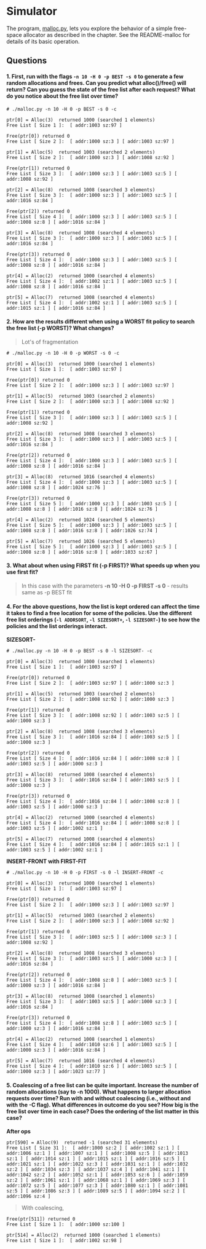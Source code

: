 # Simulator
The program, [malloc.py](https://github.com/fynecontry/Operating-Systems-Virtualization-Concurrency-Persistence/blob/main/virtualization/free_space_management/malloc.py), lets you explore the behavior of a simple free-space allocator as described in the chapter. See the README-malloc for details of its basic operation.

## Questions
#### 1. First, run with the flags `-n 10 -H 0 -p BEST -s 0` to generate a few random allocations and frees. Can you predict what alloc()/free() will return? Can you guess the state of the free list after each request? What do you notice about the free list over time?
```
# ./malloc.py -n 10 -H 0 -p BEST -s 0 -c

ptr[0] = Alloc(3)  returned 1000 (searched 1 elements)
Free List [ Size 1 ]:  [ addr:1003 sz:97 ] 

Free(ptr[0]) returned 0
Free List [ Size 2 ]:  [ addr:1000 sz:3 ] [ addr:1003 sz:97 ] 

ptr[1] = Alloc(5)  returned 1003 (searched 2 elements)
Free List [ Size 2 ]:  [ addr:1000 sz:3 ] [ addr:1008 sz:92 ] 

Free(ptr[1]) returned 0
Free List [ Size 3 ]:  [ addr:1000 sz:3 ] [ addr:1003 sz:5 ] [ addr:1008 sz:92 ] 

ptr[2] = Alloc(8)  returned 1008 (searched 3 elements)
Free List [ Size 3 ]:  [ addr:1000 sz:3 ] [ addr:1003 sz:5 ] [ addr:1016 sz:84 ] 

Free(ptr[2]) returned 0
Free List [ Size 4 ]:  [ addr:1000 sz:3 ] [ addr:1003 sz:5 ] [ addr:1008 sz:8 ] [ addr:1016 sz:84 ] 

ptr[3] = Alloc(8)  returned 1008 (searched 4 elements)
Free List [ Size 3 ]:  [ addr:1000 sz:3 ] [ addr:1003 sz:5 ] [ addr:1016 sz:84 ] 

Free(ptr[3]) returned 0
Free List [ Size 4 ]:  [ addr:1000 sz:3 ] [ addr:1003 sz:5 ] [ addr:1008 sz:8 ] [ addr:1016 sz:84 ] 

ptr[4] = Alloc(2)  returned 1000 (searched 4 elements)
Free List [ Size 4 ]:  [ addr:1002 sz:1 ] [ addr:1003 sz:5 ] [ addr:1008 sz:8 ] [ addr:1016 sz:84 ] 

ptr[5] = Alloc(7)  returned 1008 (searched 4 elements)
Free List [ Size 4 ]:  [ addr:1002 sz:1 ] [ addr:1003 sz:5 ] [ addr:1015 sz:1 ] [ addr:1016 sz:84 ]
```

#### 2. How are the results different when using a WORST fit policy to search the free list (-p WORST)? What changes?
> Lot's of fragmentation
```
# ./malloc.py -n 10 -H 0 -p WORST -s 0 -c

ptr[0] = Alloc(3)  returned 1000 (searched 1 elements)
Free List [ Size 1 ]:  [ addr:1003 sz:97 ] 

Free(ptr[0]) returned 0
Free List [ Size 2 ]:  [ addr:1000 sz:3 ] [ addr:1003 sz:97 ] 

ptr[1] = Alloc(5)  returned 1003 (searched 2 elements)
Free List [ Size 2 ]:  [ addr:1000 sz:3 ] [ addr:1008 sz:92 ] 

Free(ptr[1]) returned 0
Free List [ Size 3 ]:  [ addr:1000 sz:3 ] [ addr:1003 sz:5 ] [ addr:1008 sz:92 ] 

ptr[2] = Alloc(8)  returned 1008 (searched 3 elements)
Free List [ Size 3 ]:  [ addr:1000 sz:3 ] [ addr:1003 sz:5 ] [ addr:1016 sz:84 ] 

Free(ptr[2]) returned 0
Free List [ Size 4 ]:  [ addr:1000 sz:3 ] [ addr:1003 sz:5 ] [ addr:1008 sz:8 ] [ addr:1016 sz:84 ] 

ptr[3] = Alloc(8)  returned 1016 (searched 4 elements)
Free List [ Size 4 ]:  [ addr:1000 sz:3 ] [ addr:1003 sz:5 ] [ addr:1008 sz:8 ] [ addr:1024 sz:76 ] 

Free(ptr[3]) returned 0
Free List [ Size 5 ]:  [ addr:1000 sz:3 ] [ addr:1003 sz:5 ] [ addr:1008 sz:8 ] [ addr:1016 sz:8 ] [ addr:1024 sz:76 ] 

ptr[4] = Alloc(2)  returned 1024 (searched 5 elements)
Free List [ Size 5 ]:  [ addr:1000 sz:3 ] [ addr:1003 sz:5 ] [ addr:1008 sz:8 ] [ addr:1016 sz:8 ] [ addr:1026 sz:74 ] 

ptr[5] = Alloc(7)  returned 1026 (searched 5 elements)
Free List [ Size 5 ]:  [ addr:1000 sz:3 ] [ addr:1003 sz:5 ] [ addr:1008 sz:8 ] [ addr:1016 sz:8 ] [ addr:1033 sz:67 ] 
```

#### 3. What about when using FIRST fit (-p FIRST)? What speeds up when you use first fit?
> In this case with the parameters **-n 10 -H 0 -p FIRST -s 0** - results same as -p BEST fit

#### 4. For the above questions, how the list is kept ordered can affect the time it takes to find a free location for some of the policies. Use the different free list orderings (`-l ADDRSORT`, `-l SIZESORT+`, `-l SIZESORT-`) to see how the policies and the list orderings interact.
**SIZESORT-**
```
# ./malloc.py -n 10 -H 0 -p BEST -s 0 -l SIZESORT- -c

ptr[0] = Alloc(3)  returned 1000 (searched 1 elements)
Free List [ Size 1 ]:  [ addr:1003 sz:97 ] 

Free(ptr[0]) returned 0
Free List [ Size 2 ]:  [ addr:1003 sz:97 ] [ addr:1000 sz:3 ] 

ptr[1] = Alloc(5)  returned 1003 (searched 2 elements)
Free List [ Size 2 ]:  [ addr:1008 sz:92 ] [ addr:1000 sz:3 ] 

Free(ptr[1]) returned 0
Free List [ Size 3 ]:  [ addr:1008 sz:92 ] [ addr:1003 sz:5 ] [ addr:1000 sz:3 ] 

ptr[2] = Alloc(8)  returned 1008 (searched 3 elements)
Free List [ Size 3 ]:  [ addr:1016 sz:84 ] [ addr:1003 sz:5 ] [ addr:1000 sz:3 ] 

Free(ptr[2]) returned 0
Free List [ Size 4 ]:  [ addr:1016 sz:84 ] [ addr:1008 sz:8 ] [ addr:1003 sz:5 ] [ addr:1000 sz:3 ] 

ptr[3] = Alloc(8)  returned 1008 (searched 4 elements)
Free List [ Size 3 ]:  [ addr:1016 sz:84 ] [ addr:1003 sz:5 ] [ addr:1000 sz:3 ] 

Free(ptr[3]) returned 0
Free List [ Size 4 ]:  [ addr:1016 sz:84 ] [ addr:1008 sz:8 ] [ addr:1003 sz:5 ] [ addr:1000 sz:3 ] 

ptr[4] = Alloc(2)  returned 1000 (searched 4 elements)
Free List [ Size 4 ]:  [ addr:1016 sz:84 ] [ addr:1008 sz:8 ] [ addr:1003 sz:5 ] [ addr:1002 sz:1 ] 

ptr[5] = Alloc(7)  returned 1008 (searched 4 elements)
Free List [ Size 4 ]:  [ addr:1016 sz:84 ] [ addr:1015 sz:1 ] [ addr:1003 sz:5 ] [ addr:1002 sz:1 ]
```
**INSERT-FRONT with FIRST-FIT**
```
# ./malloc.py -n 10 -H 0 -p FIRST -s 0 -l INSERT-FRONT -c

ptr[0] = Alloc(3)  returned 1000 (searched 1 elements)
Free List [ Size 1 ]:  [ addr:1003 sz:97 ] 

Free(ptr[0]) returned 0
Free List [ Size 2 ]:  [ addr:1000 sz:3 ] [ addr:1003 sz:97 ] 

ptr[1] = Alloc(5)  returned 1003 (searched 2 elements)
Free List [ Size 2 ]:  [ addr:1000 sz:3 ] [ addr:1008 sz:92 ] 

Free(ptr[1]) returned 0
Free List [ Size 3 ]:  [ addr:1003 sz:5 ] [ addr:1000 sz:3 ] [ addr:1008 sz:92 ] 

ptr[2] = Alloc(8)  returned 1008 (searched 3 elements)
Free List [ Size 3 ]:  [ addr:1003 sz:5 ] [ addr:1000 sz:3 ] [ addr:1016 sz:84 ] 

Free(ptr[2]) returned 0
Free List [ Size 4 ]:  [ addr:1008 sz:8 ] [ addr:1003 sz:5 ] [ addr:1000 sz:3 ] [ addr:1016 sz:84 ] 

ptr[3] = Alloc(8)  returned 1008 (searched 1 elements)
Free List [ Size 3 ]:  [ addr:1003 sz:5 ] [ addr:1000 sz:3 ] [ addr:1016 sz:84 ] 

Free(ptr[3]) returned 0
Free List [ Size 4 ]:  [ addr:1008 sz:8 ] [ addr:1003 sz:5 ] [ addr:1000 sz:3 ] [ addr:1016 sz:84 ] 

ptr[4] = Alloc(2)  returned 1008 (searched 1 elements)
Free List [ Size 4 ]:  [ addr:1010 sz:6 ] [ addr:1003 sz:5 ] [ addr:1000 sz:3 ] [ addr:1016 sz:84 ] 

ptr[5] = Alloc(7)  returned 1016 (searched 4 elements)
Free List [ Size 4 ]:  [ addr:1010 sz:6 ] [ addr:1003 sz:5 ] [ addr:1000 sz:3 ] [ addr:1023 sz:77 ]
```

#### 5. Coalescing of a free list can be quite important. Increase the number of random allocations (say to -n 1000). What happens to larger allocation requests over time? Run with and without coalescing (i.e., without and with the -C flag). What differences in outcome do you see? How big is the free list over time in each case? Does the ordering of the list matter in this case?

**After ops**
```
ptr[590] = Alloc(9)  returned -1 (searched 31 elements)
Free List [ Size 31 ]:  [ addr:1000 sz:2 ] [ addr:1002 sz:1 ] [ addr:1006 sz:1 ] [ addr:1007 sz:1 ] [ addr:1008 sz:5 ] [ addr:1013 sz:1 ] [ addr:1014 sz:1 ] [ addr:1015 sz:1 ] [ addr:1016 sz:5 ] [ addr:1021 sz:1 ] [ addr:1022 sz:3 ] [ addr:1031 sz:1 ] [ addr:1032 sz:2 ] [ addr:1034 sz:3 ] [ addr:1037 sz:4 ] [ addr:1041 sz:1 ] [ addr:1042 sz:2 ] [ addr:1052 sz:1 ] [ addr:1053 sz:6 ] [ addr:1059 sz:2 ] [ addr:1061 sz:1 ] [ addr:1068 sz:1 ] [ addr:1069 sz:3 ] [ addr:1072 sz:5 ] [ addr:1077 sz:3 ] [ addr:1080 sz:1 ] [ addr:1081 sz:5 ] [ addr:1086 sz:3 ] [ addr:1089 sz:5 ] [ addr:1094 sz:2 ] [ addr:1096 sz:4 ]
```

> With coalescing,
```
Free(ptr[511]) returned 0
Free List [ Size 1 ]:  [ addr:1000 sz:100 ] 

ptr[514] = Alloc(2)  returned 1000 (searched 1 elements)
Free List [ Size 1 ]:  [ addr:1002 sz:98 ]
```


 